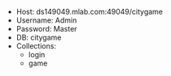 * Host: ds149049.mlab.com:49049/citygame
* Username: Admin
* Password: Master
* DB: citygame
* Collections:
  - login
  - game
